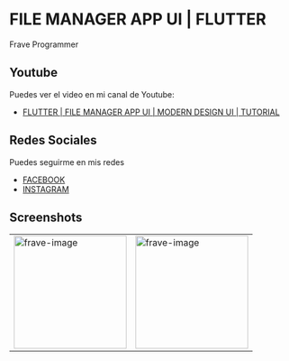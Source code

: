 # FILE MANAGER APP UI | FLUTTER

Frave Programmer

## Youtube

Puedes ver el video en mi canal de Youtube:

- [FLUTTER | FILE MANAGER APP UI | MODERN DESIGN UI | TUTORIAL](https://youtu.be/LCEyWOj86DM)

## Redes Sociales

Puedes seguirme en mis redes

- [FACEBOOK](https://www.facebook.com/fraveProgrammer)
- [INSTAGRAM](https://www.instagram.com/_frave)

## Screenshots

<table>
  <tr>
    <td><img src="" alt="frave-image" width="200"></td>
    <td><img src="" alt="frave-image" width="200"></td>
  </tr>
</table>
